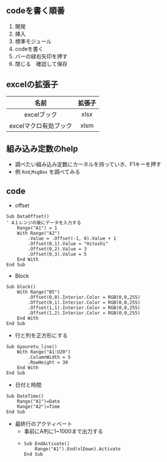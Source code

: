 ## codeを書く順番
1. 開発
2. 挿入
3. 標準モジュール
4. codeを書く
5. バーの緑右矢印を押す
6. 閉じる　確認して保存

## excelの拡張子
|名前|拡張子|
|:-:|:-:|
|excelブック|xlsx|
|excelマクロ有効ブック|xlsm|
## 組み込み定数のhelp
- 調べたい組み込み定数にカーネルを持っていき、F1キーを押す
- 例 `Rnd`,`MsgBox` を調べてみる
## code




- offset
```vba
Sub DataOffset()
' A１レンジの後にデータを入力する
    Range("A1") = 1
    With Range("A2")
        .Value = .Offset(-1, 0).Value + 1
        .Offset(0,1).Value = "Hitoshi"
        .Offset(0,2).Value = 3
        .Offset(0,3).Value = 5
    End With
End Sub
```
- Block
```vba
Sub block()
    With Range("B5")
        .Offset(0,0).Interior.Color = RGB(0,0,255)
        .Offset(0,1).Interior.Color = RGB(0,0,255)
        .Offset(1,1).Interior.Color = RGB(0,0,255)
        .Offset(1,2).Interior.Color = RGB(0,0,255)
    End With
End Sub
```
- 行と列を正方形にする
```vba
Sub Gyouretu_line()
    With Range("A1:U20")
        .ColumnWidth = 5
        .RowHeight = 30
    End With
End Sub
```
- 日付と時間
```vba
Sub DateTime()
    Range("A1")=Date
    Range("A2")=Time
End Sub
```
- 最終行のアクティベート
  - 事前にA列に1~1000まで出力する
  - ```vba
    Sub EndActivate()
        Range("A1").End(xlDown).Activate
    End Sub
    ```  
